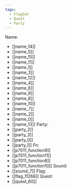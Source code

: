 ```yaml
---
tags:
  - FlagSet
  - Quest
  - Party
---
```

Name:
- [[name_14]]
- [[name_5]]
- [[name_15]]
- [[name_11]]
- [[name_1]]
- [[name_3]]
- [[name_12]]
- [[name_4]]
- [[name_6]]
- [[name_9]]
- [[name_8]]
- [[name_10]]
- [[name_7]]
- [[name_2]]
- [[name_0]]
- [[name_13]]
Party:
- [[party_2]]
- [[party_3]]
- [[party_0]]
- [[party_1]]
Fn:
- [[p7011_function9]]
- [[p7011_function11]]
- [[p7011_function8]]
- [[p7011_function10]]
Sound:
- [[sound_7]]
Flag:
- [[flag_11268]]
Quest:
- [[quest_60]]
